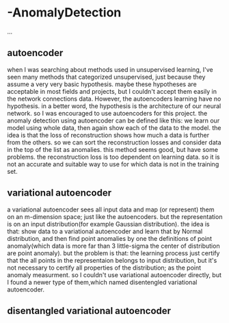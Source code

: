 # -AnomalyDetection
...
## autoencoder
when I was searching about methods used in unsupervised learning, I've seen many methods that categorized unsupervised, just because they assume a very very basic hypothesis. maybe these hypotheses are acceptable in most fields and projects, but I couldn't accept them easily in the network connections data.
However, the autoencoders learning have no hypothesis. in a better word, the hypothesis is the architecture of our neural network. so I was encouraged to use autoencoders for this project. the anomaly detection using autoencoder can be defined like this: we learn our model using whole data, then again show each of the data to the model. the idea is that the loss of reconstruction shows how much a data is further from the others. so we can sort the reconstruction losses and consider data in the top of the list as anomalies.
this method seems good, but have some problems. the reconstruction loss is too dependent on learning data. so it is not an accurate and suitable way to use for which data is not in the training set. 

## variational autoencoder
a variational autoencoder sees all input data and map (or represent) them on an m-dimension space; just like the autoencoders. but the representation is on an input distribution(for example Gaussian distribution).
the idea is that: show data to a variational autoencoder and learn that by Normal distribution, and then find point anomalies by one the definitions of point anomaly(which data is more far than 3 little-sigma the center of distribution are point anomaly).
but the problem is that: the learning process just certify that the all points in the representaion belongs to input distribution, but it's not necessary to certify all properties of the distribution; as the point anomaly measurment.
so I couldn't use variational autoencoder directly, but I found a newer type of them,which named disentengled variational autoencoder. 

## disentangled variational autoencoder
